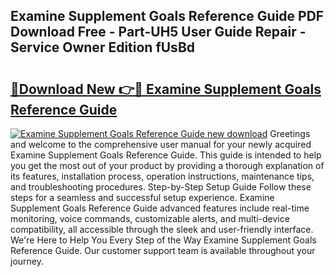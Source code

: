 ## Examine Supplement Goals Reference Guide PDF Download Free - Part-UH5 User Guide Repair - Service Owner Edition fUsBd

# <h2><a href="http://bc71623.oget.top/?id=Examine+Supplement+Goals+Reference+Guide">🔗Download New 👉🔴 Examine Supplement Goals Reference Guide</a></h2>

[![Examine Supplement Goals Reference Guide new download](https://i.imgur.com/5g1atiW.png)](http://bc71623.oget.top/?id=Examine+Supplement+Goals+Reference+Guide)
Greetings and welcome to the comprehensive user manual for your newly acquired Examine Supplement Goals Reference Guide. This guide is intended to help you get the most out of your product by providing a thorough explanation of its features, installation process, operation instructions, maintenance tips, and troubleshooting procedures. Step-by-Step Setup Guide Follow these steps for a seamless and successful setup experience. Examine Supplement Goals Reference Guide advanced features include real-time monitoring, voice commands, customizable alerts, and multi-device compatibility, all accessible through the sleek and user-friendly interface. We're Here to Help You Every Step of the Way Examine Supplement Goals Reference Guide. Our customer support team is available throughout your journey.
